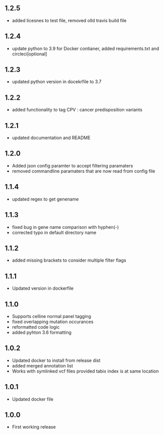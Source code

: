 ## 1.2.5 
* added licesnes to test file, removed olld travis build file
## 1.2.4
* update python to 3.9 for Docker contianer, added requirements.txt and circleci[optional]
## 1.2.3
* updated python version in docekrfile to 3.7
## 1.2.2
* added functionality to tag CPV : cancer predisposition variants
## 1.2.1
* updated documentation and README
## 1.2.0
* Added json config paramter to accept filtering paramaters
* removed commandline paramaters that are now read from config file
## 1.1.4
* updated regex to get genename
## 1.1.3
* fixed bug in gene name comparison with hyphen(-)
* corrected typo in default directory name
## 1.1.2
* added missing brackets to consider multiple filter flags 
## 1.1.1
* Updated version in dockerfile 
## 1.1.0
* Supports celline normal panel tagging
* fixed overlapping mutation occurances 
* reformatted code logic
* added pyhton 3.6 formatting

## 1.0.2
* Updated docker to install from release dist 
* added merged annotation list 
* Works with symlinked vcf files provided tabix index is at same location
## 1.0.1
* Updated docker file
## 1.0.0
* First working release

